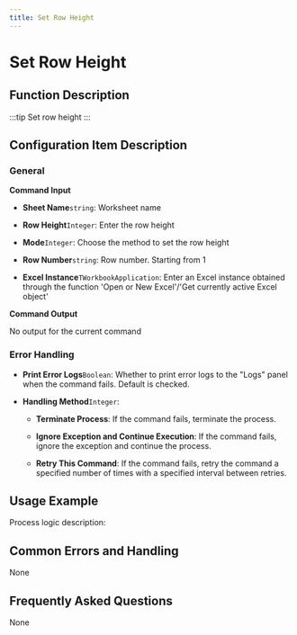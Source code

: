 ```yaml
---
title: Set Row Height
---
```


# Set Row Height

## Function Description

:::tip 
Set row height
:::

## Configuration Item Description

### General

**Command Input**

- **Sheet Name**`string`: Worksheet name

- **Row Height**`Integer`: Enter the row height

- **Mode**`Integer`: Choose the method to set the row height

- **Row Number**`string`: Row number. Starting from 1

- **Excel Instance**`TWorkbookApplication`: Enter an Excel instance obtained through the function 'Open or New Excel'/'Get currently active Excel object'


**Command Output**

No output for the current command


### Error Handling

- **Print Error Logs**`Boolean`: Whether to print error logs to the "Logs" panel when the command fails. Default is checked. 

- **Handling Method**`Integer`:

    - **Terminate Process**: If the command fails, terminate the process.

    - **Ignore Exception and Continue Execution**: If the command fails, ignore the exception and continue the process.

    - **Retry This Command**: If the command fails, retry the command a specified number of times with a specified interval between retries.

## Usage Example

Process logic description:

## Common Errors and Handling

None

## Frequently Asked Questions

None

